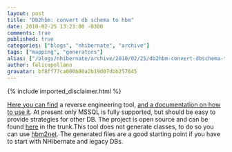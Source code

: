 ```yaml
---
layout: post
title: "Db2hbm: convert db schema to hbm"
date: 2010-02-25 13:23:00 -0300
comments: true
published: true
categories: ["blogs", "nhibernate", "archive"]
tags: ["mapping", "generators"]
alias: ["/blogs/nhibernate/archive/2010/02/25/db2hbm-convert-dbschema-to-hbm.aspx"]
author: felicepollano
gravatar: bf8ff77ca000b80a2b19d07dbb257645
---
```

{% include imported_disclaimer.html %}
<p><a href="/media/p/615.aspx" target="_blank">Here you can find</a> a reverse engineering tool, <a href="/wikis/howtonh/how-to-use-db2hbm.aspx">and a documentation on how to use it</a>. At present only MSSQL is fully supported, but should be easy to provide strategies for other DB. The project is open source and can be found <a href="http://sourceforge.net/projects/nhcontrib/" target="_blank">here</a> in the trunk.This tool does not generate classes, to do so you can use <a href="/media/p/546.aspx" target="_blank">hbm2net</a>. The generated files are a good starting point if you have to start with NHibernate and legacy DBs.</p>
